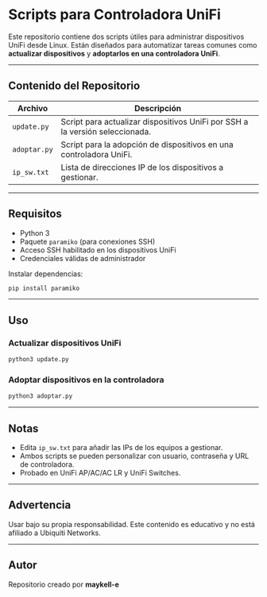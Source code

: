 # Scripts para Controladora UniFi

Este repositorio contiene dos scripts útiles para administrar dispositivos UniFi desde Linux. Están diseñados para automatizar tareas comunes como **actualizar dispositivos** y **adoptarlos en una controladora UniFi**.

---

## Contenido del Repositorio

| Archivo      | Descripción                                                               |
| ------------ | ------------------------------------------------------------------------- |
| `update.py`  | Script para actualizar dispositivos UniFi por SSH a la  versión seleccionada.    |
| `adoptar.py` | Script para la adopción de dispositivos en una controladora UniFi. |
| `ip_sw.txt`  | Lista de direcciones IP de los dispositivos a gestionar.                  |

---

## Requisitos

* Python 3
* Paquete `paramiko` (para conexiones SSH)
* Acceso SSH habilitado en los dispositivos UniFi
* Credenciales válidas de administrador

Instalar dependencias:

```bash
pip install paramiko
```

---

## Uso

### Actualizar dispositivos UniFi

```bash
python3 update.py
```

### Adoptar dispositivos en la controladora

```bash
python3 adoptar.py
```

---

## Notas

* Edita `ip_sw.txt` para añadir las IPs de los equipos a gestionar.
* Ambos scripts se pueden personalizar con usuario, contraseña y URL de controladora.
* Probado en UniFi AP/AC/AC LR y UniFi Switches.

---

## Advertencia

Usar bajo su propia responsabilidad. Este contenido es educativo y no está afiliado a Ubiquiti Networks.

---

## Autor

Repositorio creado por **maykell-e**

